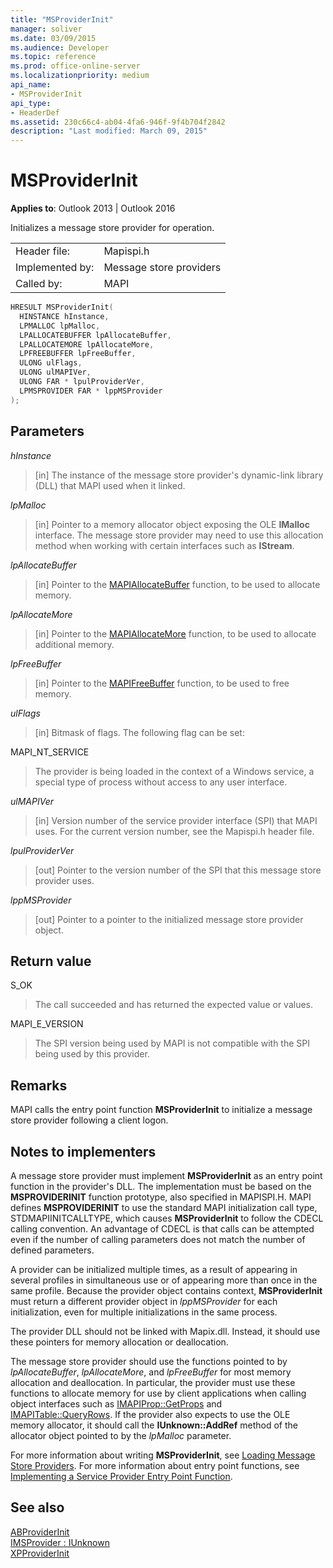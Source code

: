 ```yaml
---
title: "MSProviderInit" 
manager: soliver
ms.date: 03/09/2015
ms.audience: Developer
ms.topic: reference
ms.prod: office-online-server
ms.localizationpriority: medium
api_name:
- MSProviderInit
api_type:
- HeaderDef
ms.assetid: 230c66c4-ab04-4fa6-946f-9f4b704f2842
description: "Last modified: March 09, 2015"
---
```


# MSProviderInit

**Applies to**: Outlook 2013 | Outlook 2016
  
Initializes a message store provider for operation.
  
|||
|:-----|:-----|
|Header file:  <br/> |Mapispi.h  <br/> |
|Implemented by:  <br/> |Message store providers  <br/> |
|Called by:  <br/> |MAPI  <br/> |

```cpp
HRESULT MSProviderInit(
  HINSTANCE hInstance,
  LPMALLOC lpMalloc,
  LPALLOCATEBUFFER lpAllocateBuffer,
  LPALLOCATEMORE lpAllocateMore,
  LPFREEBUFFER lpFreeBuffer,
  ULONG ulFlags,
  ULONG ulMAPIVer,
  ULONG FAR * lpulProviderVer,
  LPMSPROVIDER FAR * lppMSProvider
);
```

## Parameters

 _hInstance_
  
> [in] The instance of the message store provider's dynamic-link library (DLL) that MAPI used when it linked.

 _lpMalloc_
  
> [in] Pointer to a memory allocator object exposing the OLE **IMalloc** interface. The message store provider may need to use this allocation method when working with certain interfaces such as **IStream**.

 _lpAllocateBuffer_
  
> [in] Pointer to the [MAPIAllocateBuffer](mapiallocatebuffer.md) function, to be used to allocate memory.

 _lpAllocateMore_
  
> [in] Pointer to the [MAPIAllocateMore](mapiallocatemore.md) function, to be used to allocate additional memory.

 _lpFreeBuffer_
  
> [in] Pointer to the [MAPIFreeBuffer](mapifreebuffer.md) function, to be used to free memory.

 _ulFlags_
  
> [in] Bitmask of flags. The following flag can be set:

MAPI_NT_SERVICE
  
> The provider is being loaded in the context of a Windows service, a special type of process without access to any user interface.

 _ulMAPIVer_
  
> [in] Version number of the service provider interface (SPI) that MAPI uses. For the current version number, see the Mapispi.h header file.

 _lpulProviderVer_
  
> [out] Pointer to the version number of the SPI that this message store provider uses.

 _lppMSProvider_
  
> [out] Pointer to a pointer to the initialized message store provider object.

## Return value

S_OK
  
> The call succeeded and has returned the expected value or values.

MAPI_E_VERSION
  
> The SPI version being used by MAPI is not compatible with the SPI being used by this provider.

## Remarks

MAPI calls the entry point function **MSProviderInit** to initialize a message store provider following a client logon.
  
## Notes to implementers

A message store provider must implement **MSProviderInit** as an entry point function in the provider's DLL. The implementation must be based on the **MSPROVIDERINIT** function prototype, also specified in MAPISPI.H. MAPI defines **MSPROVIDERINIT** to use the standard MAPI initialization call type, STDMAPIINITCALLTYPE, which causes **MSProviderInit** to follow the CDECL calling convention. An advantage of CDECL is that calls can be attempted even if the number of calling parameters does not match the number of defined parameters.
  
A provider can be initialized multiple times, as a result of appearing in several profiles in simultaneous use or of appearing more than once in the same profile. Because the provider object contains context, **MSProviderInit** must return a different provider object in _lppMSProvider_ for each initialization, even for multiple initializations in the same process.
  
The provider DLL should not be linked with Mapix.dll. Instead, it should use these pointers for memory allocation or deallocation.
  
The message store provider should use the functions pointed to by  _lpAllocateBuffer_, _lpAllocateMore_, and _lpFreeBuffer_ for most memory allocation and deallocation. In particular, the provider must use these functions to allocate memory for use by client applications when calling object interfaces such as [IMAPIProp::GetProps](imapiprop-getprops.md) and [IMAPITable::QueryRows](imapitable-queryrows.md). If the provider also expects to use the OLE memory allocator, it should call the **IUnknown::AddRef** method of the allocator object pointed to by the _lpMalloc_ parameter.
  
For more information about writing **MSProviderInit**, see [Loading Message Store Providers](loading-message-store-providers.md). For more information about entry point functions, see [Implementing a Service Provider Entry Point Function](implementing-a-service-provider-entry-point-function.md).
  
## See also

[ABProviderInit](abproviderinit.md)  
[IMSProvider : IUnknown](imsprovideriunknown.md)  
[XPProviderInit](xpproviderinit.md)
